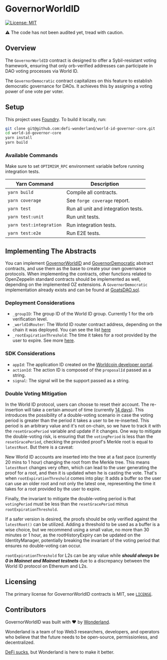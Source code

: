 # GovernorWorldID

[![License: MIT](https://img.shields.io/badge/License-MIT-blue.svg)](https://github.com/defi-wonderland/world-id-governor-core/blob/main/LICENSE)

⚠️ The code has not been audited yet, tread with caution.

## Overview

The `GovernorWorldID` contract is designed to offer a Sybil-resistant voting framework, ensuring that only orb-verified addresses can participate in DAO voting processes via World ID.

The `GovernorDemocratic` contract capitalizes on this feature to establish democratic governance for DAOs. It achieves this by assigning a voting power of one vote per voter.

## Setup

This project uses [Foundry](https://book.getfoundry.sh/). To build it locally, run:

```sh
git clone git@github.com:defi-wonderland/world-id-governor-core.git
cd world-id-governor-core
yarn install
yarn build
```

### Available Commands

Make sure to set `OPTIMISM_RPC` environment variable before running integration tests.

| Yarn Command            | Description                         |
| ----------------------- | ----------------------------------- |
| `yarn build`            | Compile all contracts.              |
| `yarn coverage`         | See `forge coverage` report.        |
| `yarn test`             | Run all unit and integration tests. |
| `yarn test:unit`        | Run unit tests.                     |
| `yarn test:integration` | Run integration tests.              |
| `yarn test:e2e`         | Run E2E tests.                      |

## Implementing The Abstracts

You can implement [GovernorWorldID](src/contracts/GovernorWorldID.sol) and [GovernorDemocratic](src/contracts/GovernorDemocratic.sol) abstract contracts, and use them as the base to create your own governance protocols.
When implementing the contracts, other functions related to OpenZeppelin standard contracts should be implemented as well, depending on the implemented OZ extensions.
A `GovernorDemocratic` implementation already exists and can be found at [GoatsDAO.sol](src/contracts/example/GoatsDAO.sol).

### Deployment Considerations

- `_groupID`: The group ID of the World ID group. Currently 1 for the orb verification level.
- `_worldIdRouter`: The World ID router contract address, depending on the chain it was deployed. You can see the list [here](https://docs.worldcoin.org/reference/address-book)
- `_rootExpirationThreshold`: The time it takes for a root provided by the user to expire. See more [here](#double-voting-mitigation).

### SDK Considerations

- `appId`: The application ID created on the [Worldcoin developer portal](https://developer.worldcoin.org/).
- `actionId`: The action ID is composed of the `proposalId` passed as a string.
- `signal`: The signal will be the support passed as a string.

### Double Voting Mitigation

In the World ID protocol, users can choose to reset their account. The re-insertion will take a certain amount of time (currently [14 days](https://docs.worldcoin.org/further-reading/world-id-reset)). This introduces the possibility of a double-voting scenario in case the voting period is greater than the period it takes a user to be re-inserted. This period is an arbitrary value and it's not on-chain, so we have to track it with the `resetGracePeriod` variable and update if it changes.
One way to mitigate the double-voting risk, is ensuring that the `votingPeriod` is less than the `resetGracePeriod`, checking the provided proof's Merkle root is equal to `latestRoot`. But there is a caveat:

New World ID accounts are inserted into the tree at a fast pace (currently 20 mins to 1 hour) changing the root from the Merkle tree. This means `latestRoot` changes very often, which can lead to the user generating the proof for a root, and then it is updated when he is casting the vote. That's when `rootExpirationThreshold` comes into play: It adds a buffer so the user can use an older root and not only the latest one, representing the time it takes for a root provided by the user to expire.

Finally, the invariant to mitigate the double-voting period is that `votingPeriod` must be less than the `resetGracePeriod` minus `rootExpirationThreshold`.

If a safer version is desired, the proofs should be only verified against the `latestRoot()` can be utilized.
Adding a threshold to be used as a buffer is a wise choice, but we recommend using a small value, no more than 30 minutes or 1 hour, as the rootHistoryExpiry can be updated on the IdentityManager, potentially breaking the invariant of the voting period that ensures no double-voting can occur.

`rootExpirationThreshold` for L2s can be any value while **_should always be 0 in Mainnet and Mainnet testnets_** due to a discrepancy between the World ID protocol on Ethereum and L2s.

## Licensing

The primary license for GovernorWorldID contracts is MIT, see [`LICENSE`](./LICENSE).

## Contributors

GovernorWorldID was built with ❤️ by [Wonderland](https://defi.sucks).

Wonderland is a team of top Web3 researchers, developers, and operators who believe that the future needs to be open-source, permissionless, and decentralized.

[DeFi sucks](https://defi.sucks), but Wonderland is here to make it better.
